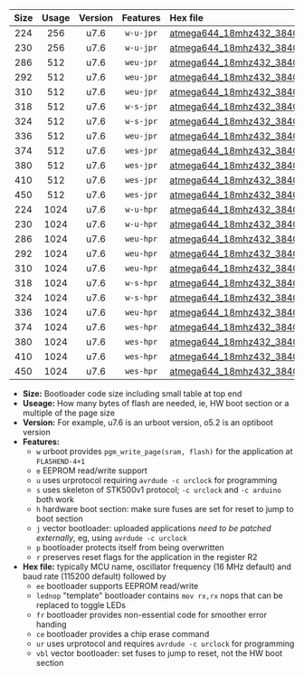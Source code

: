 |Size|Usage|Version|Features|Hex file|
|:-:|:-:|:-:|:-:|:--|
|224|256|u7.6|`w-u-jpr`|[atmega644_18mhz432_38400bps_ur_vbl.hex](https://raw.githubusercontent.com/stefanrueger/urboot/main//atmega644_18mhz432_38400bps_ur_vbl.hex)|
|230|256|u7.6|`w-u-jpr`|[atmega644_18mhz432_38400bps_lednop_ur_vbl.hex](https://raw.githubusercontent.com/stefanrueger/urboot/main//atmega644_18mhz432_38400bps_lednop_ur_vbl.hex)|
|286|512|u7.6|`weu-jpr`|[atmega644_18mhz432_38400bps_ee_ur_vbl.hex](https://raw.githubusercontent.com/stefanrueger/urboot/main//atmega644_18mhz432_38400bps_ee_ur_vbl.hex)|
|292|512|u7.6|`weu-jpr`|[atmega644_18mhz432_38400bps_ee_lednop_ur_vbl.hex](https://raw.githubusercontent.com/stefanrueger/urboot/main//atmega644_18mhz432_38400bps_ee_lednop_ur_vbl.hex)|
|310|512|u7.6|`weu-jpr`|[atmega644_18mhz432_38400bps_ee_lednop_fr_ur_vbl.hex](https://raw.githubusercontent.com/stefanrueger/urboot/main//atmega644_18mhz432_38400bps_ee_lednop_fr_ur_vbl.hex)|
|318|512|u7.6|`w-s-jpr`|[atmega644_18mhz432_38400bps_vbl.hex](https://raw.githubusercontent.com/stefanrueger/urboot/main//atmega644_18mhz432_38400bps_vbl.hex)|
|324|512|u7.6|`w-s-jpr`|[atmega644_18mhz432_38400bps_lednop_vbl.hex](https://raw.githubusercontent.com/stefanrueger/urboot/main//atmega644_18mhz432_38400bps_lednop_vbl.hex)|
|336|512|u7.6|`weu-jpr`|[atmega644_18mhz432_38400bps_ee_lednop_fr_ce_ur_vbl.hex](https://raw.githubusercontent.com/stefanrueger/urboot/main//atmega644_18mhz432_38400bps_ee_lednop_fr_ce_ur_vbl.hex)|
|374|512|u7.6|`wes-jpr`|[atmega644_18mhz432_38400bps_ee_vbl.hex](https://raw.githubusercontent.com/stefanrueger/urboot/main//atmega644_18mhz432_38400bps_ee_vbl.hex)|
|380|512|u7.6|`wes-jpr`|[atmega644_18mhz432_38400bps_ee_lednop_vbl.hex](https://raw.githubusercontent.com/stefanrueger/urboot/main//atmega644_18mhz432_38400bps_ee_lednop_vbl.hex)|
|410|512|u7.6|`wes-jpr`|[atmega644_18mhz432_38400bps_ee_lednop_fr_vbl.hex](https://raw.githubusercontent.com/stefanrueger/urboot/main//atmega644_18mhz432_38400bps_ee_lednop_fr_vbl.hex)|
|450|512|u7.6|`wes-jpr`|[atmega644_18mhz432_38400bps_ee_lednop_fr_ce_vbl.hex](https://raw.githubusercontent.com/stefanrueger/urboot/main//atmega644_18mhz432_38400bps_ee_lednop_fr_ce_vbl.hex)|
|224|1024|u7.6|`w-u-hpr`|[atmega644_18mhz432_38400bps_ur.hex](https://raw.githubusercontent.com/stefanrueger/urboot/main//atmega644_18mhz432_38400bps_ur.hex)|
|230|1024|u7.6|`w-u-hpr`|[atmega644_18mhz432_38400bps_lednop_ur.hex](https://raw.githubusercontent.com/stefanrueger/urboot/main//atmega644_18mhz432_38400bps_lednop_ur.hex)|
|286|1024|u7.6|`weu-hpr`|[atmega644_18mhz432_38400bps_ee_ur.hex](https://raw.githubusercontent.com/stefanrueger/urboot/main//atmega644_18mhz432_38400bps_ee_ur.hex)|
|292|1024|u7.6|`weu-hpr`|[atmega644_18mhz432_38400bps_ee_lednop_ur.hex](https://raw.githubusercontent.com/stefanrueger/urboot/main//atmega644_18mhz432_38400bps_ee_lednop_ur.hex)|
|310|1024|u7.6|`weu-hpr`|[atmega644_18mhz432_38400bps_ee_lednop_fr_ur.hex](https://raw.githubusercontent.com/stefanrueger/urboot/main//atmega644_18mhz432_38400bps_ee_lednop_fr_ur.hex)|
|318|1024|u7.6|`w-s-hpr`|[atmega644_18mhz432_38400bps.hex](https://raw.githubusercontent.com/stefanrueger/urboot/main//atmega644_18mhz432_38400bps.hex)|
|324|1024|u7.6|`w-s-hpr`|[atmega644_18mhz432_38400bps_lednop.hex](https://raw.githubusercontent.com/stefanrueger/urboot/main//atmega644_18mhz432_38400bps_lednop.hex)|
|336|1024|u7.6|`weu-hpr`|[atmega644_18mhz432_38400bps_ee_lednop_fr_ce_ur.hex](https://raw.githubusercontent.com/stefanrueger/urboot/main//atmega644_18mhz432_38400bps_ee_lednop_fr_ce_ur.hex)|
|374|1024|u7.6|`wes-hpr`|[atmega644_18mhz432_38400bps_ee.hex](https://raw.githubusercontent.com/stefanrueger/urboot/main//atmega644_18mhz432_38400bps_ee.hex)|
|380|1024|u7.6|`wes-hpr`|[atmega644_18mhz432_38400bps_ee_lednop.hex](https://raw.githubusercontent.com/stefanrueger/urboot/main//atmega644_18mhz432_38400bps_ee_lednop.hex)|
|410|1024|u7.6|`wes-hpr`|[atmega644_18mhz432_38400bps_ee_lednop_fr.hex](https://raw.githubusercontent.com/stefanrueger/urboot/main//atmega644_18mhz432_38400bps_ee_lednop_fr.hex)|
|450|1024|u7.6|`wes-hpr`|[atmega644_18mhz432_38400bps_ee_lednop_fr_ce.hex](https://raw.githubusercontent.com/stefanrueger/urboot/main//atmega644_18mhz432_38400bps_ee_lednop_fr_ce.hex)|

- **Size:** Bootloader code size including small table at top end
- **Useage:** How many bytes of flash are needed, ie, HW boot section or a multiple of the page size
- **Version:** For example, u7.6 is an urboot version, o5.2 is an optiboot version
- **Features:**
  + `w` urboot provides `pgm_write_page(sram, flash)` for the application at `FLASHEND-4+1`
  + `e` EEPROM read/write support
  + `u` uses urprotocol requiring `avrdude -c urclock` for programming
  + `s` uses skeleton of STK500v1 protocol; `-c urclock` and `-c arduino` both work
  + `h` hardware boot section: make sure fuses are set for reset to jump to boot section
  + `j` vector bootloader: uploaded applications *need to be patched externally*, eg, using `avrdude -c urclock`
  + `p` bootloader protects itself from being overwritten
  + `r` preserves reset flags for the application in the register R2
- **Hex file:** typically MCU name, oscillator frequency (16 MHz default) and baud rate (115200 default) followed by
  + `ee` bootloader supports EEPROM read/write
  + `lednop` "template" bootloader contains `mov rx,rx` nops that can be replaced to toggle LEDs
  + `fr` bootloader provides non-essential code for smoother error handing
  + `ce` bootloader provides a chip erase command
  + `ur` uses urprotocol and requires `avrdude -c urclock` for programming
  + `vbl` vector bootloader: set fuses to jump to reset, not the HW boot section
